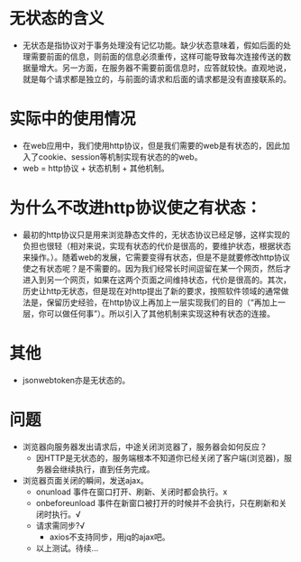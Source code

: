 # 无状态的含义
* 无状态是指协议对于事务处理没有记忆功能。缺少状态意味着，假如后面的处理需要前面的信息，则前面的信息必须重传，这样可能导致每次连接传送的数据量增大。另一方面，在服务器不需要前面信息时，应答就较快。直观地说，就是每个请求都是独立的，与前面的请求和后面的请求都是没有直接联系的。

# 实际中的使用情况
* 在web应用中，我们使用http协议，但是我们需要的web是有状态的，因此加入了cookie、session等机制实现有状态的的web。
* web = http协议 + 状态机制 + 其他机制。

# 为什么不改进http协议使之有状态：
* 最初的http协议只是用来浏览静态文件的，无状态协议已经足够，这样实现的负担也很轻（相对来说，实现有状态的代价是很高的，要维护状态，根据状态来操作。）。随着web的发展，它需要变得有状态，但是不是就要修改http协议使之有状态呢？是不需要的。因为我们经常长时间逗留在某一个网页，然后才进入到另一个网页，如果在这两个页面之间维持状态，代价是很高的。其次，历史让http无状态，但是现在对http提出了新的要求，按照软件领域的通常做法是，保留历史经验，在http协议上再加上一层实现我们的目的（“再加上一层，你可以做任何事”）。所以引入了其他机制来实现这种有状态的连接。

# 其他
* jsonwebtoken亦是无状态的。

# 问题
* 浏览器向服务器发出请求后，中途关闭浏览器了，服务器会如何反应？
    - 因HTTP是无状态的，服务端根本不知道你已经关闭了客户端(浏览器)，服务器会继续执行，直到任务完成。
* 浏览器页面关闭的瞬间，发送ajax。
    - onunload 事件在窗口打开、刷新、关闭时都会执行。x
    - onbeforeunload 事件在新窗口被打开的时候并不会执行，只在刷新和关闭时执行。√
    - 请求需同步?√
        - axios不支持同步，用jq的ajax吧。
    - 以上测试。待续...

